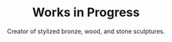 ---
title: Works in Progress
permalink: "/{{ title | slugify }}/"
layout: inprogress
subtitle: Creator of stylized bronze, wood, and stone sculptures.
---
